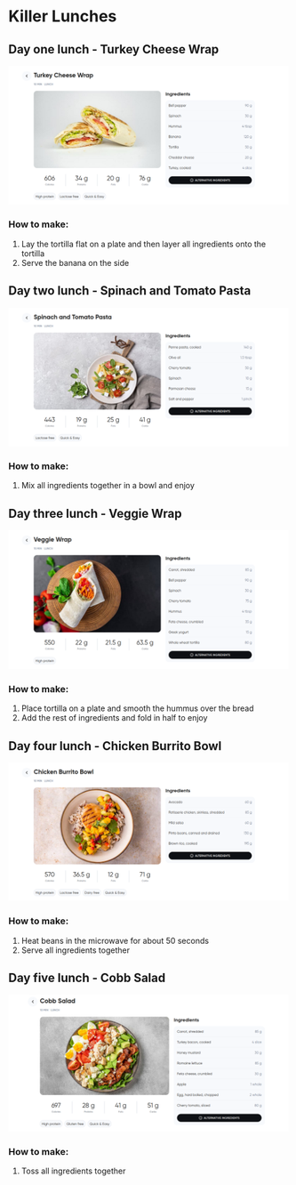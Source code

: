 # Killer Lunches

## Day one lunch - Turkey Cheese Wrap

![alt](/Lunch/img/turkeyCheeseWrap.png)

### How to make:

1. Lay the tortilla flat on a plate and then layer all ingredients onto the tortilla
2. Serve the banana on the side

## Day two lunch - Spinach and Tomato Pasta

![alt](/Lunch/img/spinachAndTomatoPasta.png)

### How to make:

1. Mix all ingredients together in a bowl and enjoy

## Day three lunch - Veggie Wrap

![alt](/Lunch/img/veggieWrap.png)

### How to make:

1. Place tortilla on a plate and smooth the hummus over the bread
2. Add the rest of ingredients and fold in half to enjoy

## Day four lunch - Chicken Burrito Bowl

![alt](/Lunch/img/chickenBurrotoBowl.png)

### How to make:

1. Heat beans in the microwave for about 50 seconds
2. Serve all ingredients together

## Day five lunch - Cobb Salad

![alt](/Lunch/img/cobbSalad.png)

### How to make:

1. Toss all ingredients together